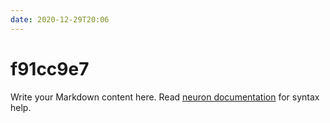```yaml
---
date: 2020-12-29T20:06
---
```


# f91cc9e7

Write your Markdown content here. Read [neuron documentation](https://neuron.zettel.page/2011404.html) for syntax help.

